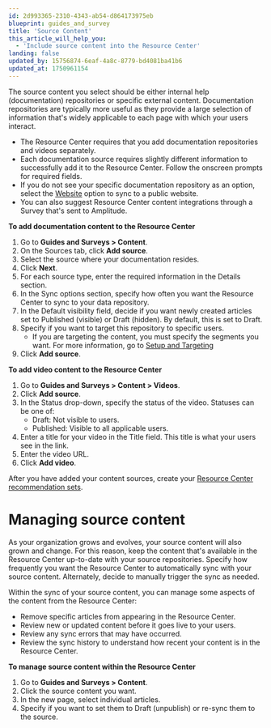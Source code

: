 ```yaml
---
id: 2d993365-2310-4343-ab54-d864173975eb
blueprint: guides_and_survey
title: 'Source Content'
this_article_will_help_you:
  - 'Include source content into the Resource Center'
landing: false
updated_by: 15756874-6eaf-4a8c-8779-bd4081ba41b6
updated_at: 1750961154
---
```

The source content you select should be either internal help (documentation) repositories or specific external content. Documentation repositories are typically more useful as they provide a large selection of information that's widely applicable to each page with which your users interact. 

- The Resource Center requires that you add documentation repositories and videos separately. 
- Each documentation source requires slightly different information to successfully add it to the Resource Center. Follow the onscreen prompts for required fields.
- If you do not see your specific documentation repository as an option, select the [Website](/docs/guides-and-surveys/resource-center-website-scraper) option to sync to a public website.
- You can also suggest Resource Center content integrations through a Survey that's sent to Amplitude.

**To add documentation content to the Resource Center** 
1. Go to **Guides and Surveys > Content**.
2. On the Sources tab, click **Add source**.
3. Select the source where your documentation resides.
4. Click **Next**.
5. For each source type, enter the required information in the Details section.
6. In the Sync options section, specify how often you want the Resource Center to sync to your data repository.
7. In the Default visibility field, decide if you want newly created articles set to Published (visible) or Draft (hidden). By default, this is set to Draft. 
8. Specify if you want to target this repository to specific users.
   - If you are targeting the content, you must specify the segments you want. For more information, go to [Setup and Targeting](/docs/guides_and_surveys/setup-and-target)
9. Click **Add source**.

**To add video content to the Resource Center**
1. Go to **Guides and Surveys > Content > Videos**.
2. Click **Add source**.
3. In the Status drop-down, specify the status of the video. Statuses can be one of:
    - Draft: Not visible to users.
    - Published: Visible to all applicable users.
4. Enter a title for your video in the Title field.
This title is what your users see in the link. 
5. Enter the video URL.
6. Click **Add video**.

After you have added your content sources, create your [Resource Center recommendation sets](/docs/guides-and-surveys/resource-center-recommendation-sets).

# Managing source content
As your organization grows and evolves, your source content will also grown and change. For this reason, keep the content that's available in the Resource Center up-to-date with your source repositories. Specify how frequently you want the Resource Center to automatically sync with your source content. Alternately, decide to manually trigger the sync as needed. 

Within the sync of your source content, you can manage some aspects of the content from the Resource Center:
- Remove specific articles from appearing in the Resource Center.
- Review new or updated content before it goes live to your users.
- Review any sync errors that may have occurred.
- Review the sync history to understand how recent your content is in the Resource Center.

**To manage source content within the Resource Center**
1. Go to **Guides and Surveys > Content**.
2. Click the source content you want.
3. In the new page, select individual articles.
4. Specify if you want to set them to Draft (unpublish) or re-sync them to the source.